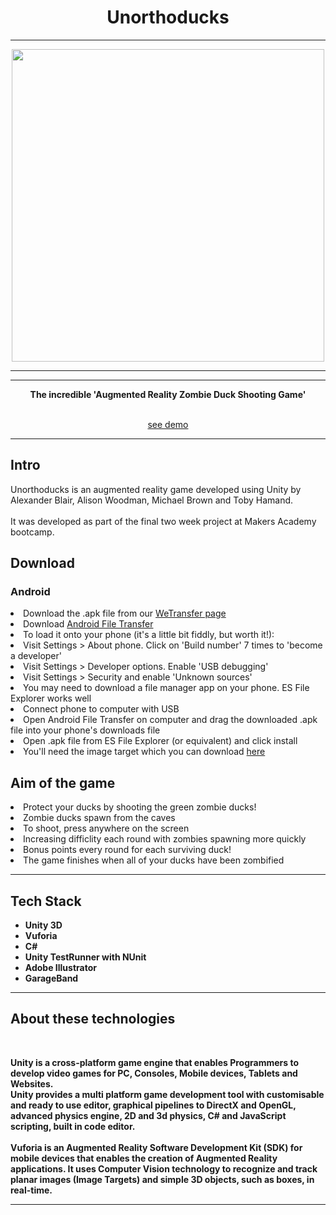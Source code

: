 <div align="center">
  <h1>Unorthoducks</h1>
  <hr>
  <img src="https://imgur.com/FpdOReu.png" width="500">
  <br>
  <hr>
</div>

<div align="center">
<hr>
  <p style="text-align:center;"><b>The incredible 'Augmented Reality Zombie Duck Shooting Game'</b><br><br></p>
  <p><a href="https://i.imgur.com/FIRakDp.gif">see demo</a></p>
  <hr>
</div>

  <div>
  <h2>Intro</h2>
  Unorthoducks is an augmented reality game developed using Unity by Alexander Blair, Alison Woodman, Michael Brown and Toby Hamand.<br><br>
  It was developed as part of the final two week project at Makers Academy bootcamp.</p>
</div>

<div>
<h2>Download</h2>
<h3>Android</h3>
<li>Download the .apk file from our <a href="https://we.tl/2YG6AuGYCk">WeTransfer page</a></li>
<li>Download <a href="https://www.android.com/filetransfer/">Android File Transfer</a></li>
<li>To load it onto your phone (it's a little bit fiddly, but worth it!):
<li>Visit Settings > About phone. Click on 'Build number' 7 times to 'become a developer'</li>
<li>Visit Settings > Developer options. Enable 'USB debugging'</li>
<li>Visit Settings > Security and enable 'Unknown sources'</li>
<li>You may need to download a file manager app on your phone. ES File Explorer works well</li>
<li>Connect phone to computer with USB</li>
<li>Open Android File Transfer on computer and drag the downloaded .apk file into your phone's downloads file</li>
<li>Open .apk file from ES File Explorer (or equivalent) and click install</li>
<li>You'll need the image target which you can download <a href="https://we.tl/QPJFLuPaPw"> here</a></li>
</li>

<div>
<h2>Aim of the game</h2>
<li>Protect your ducks by shooting the green zombie ducks!</li>
<li>Zombie ducks spawn from the caves</li>
<li>To shoot, press anywhere on the screen</li>
<li>Increasing difficlity each round with zombies spawning more quickly</li>
<li>Bonus points every round for each surviving duck!</li>
<li>The game finishes when all of your ducks have been zombified</li>
</div>

</p>

</div>

<div align="left">
  <hr>
  <h2>Tech Stack</h2>
  <p style="text-align:left;"><b>
  <ul>
    <li>Unity 3D</li>
    <li>Vuforia</li>
    <li>C#</li>
    <li>Unity TestRunner with NUnit</li>
    <li>Adobe Illustrator</li>
    <li>GarageBand</li>
  </ul>
  <hr>
</div>

<div align="left">
  <h2>About these technologies</h2>
  <br>
  <p style="text-align:left;">
  Unity is a cross-platform game engine that enables Programmers to develop video games for PC, Consoles, Mobile devices, Tablets and Websites.<br>
  Unity provides a multi platform game development tool with customisable and ready to use editor, graphical pipelines to DirectX and OpenGL, advanced physics engine, 2D and 3d physics, C# and JavaScript scripting, built in code editor.<br><br>
  Vuforia is an Augmented Reality Software Development Kit (SDK) for mobile devices that enables the creation of Augmented Reality applications. It uses Computer Vision technology to recognize and track planar images (Image Targets) and simple 3D objects, such as boxes, in real-time.<br>
  <hr>
</div>
